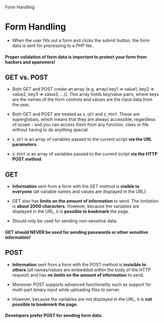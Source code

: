 Form Handling

# Form Handling

* When the user fills out a form and clicks the submit button, the form data is sent for processing to a PHP file.

#### Proper validation of form data is important to protect your form from hackers and spammers!

## GET vs. POST

* Both GET and POST create an array (e.g. array( key1 => value1, key2 => value2, key3 => value3, ...)). This array holds key/value pairs, where keys are the names of the form controls and values are the input data from the user.

* Both GET and POST are treated as `$_GET` and `$_POST`. These are superglobals, which means that they are always accessible, regardless of scope - and you can access them from any function, class or file without having to do anything special.

* `$_GET` is an array of variables passed to the current script **via the URL parameters**.

* `$_POST` is an array of variables passed to the current script **via the HTTP POST method**.

## GET

* **Information** sent from a form with the GET method is **visible to everyone** (all variable names and values are displayed in the URL). 

* GET also has **limits on the amount of information** to send. The limitation is **about 2000 characters**. However, because the variables are displayed in the URL, it is **possible to bookmark** the page.

* Should only be used for sending non-sensitive data.

#### GET should **NEVER** be used for sending passwords or other **sensitive information**!

## POST

* **Information** sent from a form with the POST method is **invisible to others** (all names/values are embedded within the body of the HTTP request) and has **no limits on the amount of information** to send.

* Moreover POST supports advanced functionality such as support for multi-part binary input while uploading files to server.

* However, because the variables are not displayed in the URL, it is **not possible to bookmark the page**.

#### Developers prefer POST for sending form data.